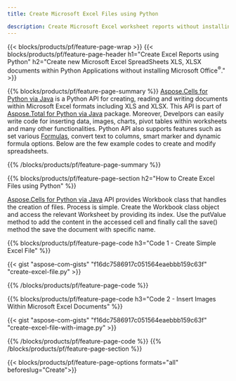 ```yaml
---
title: Create Microsoft Excel Files using Python 

description: Create Microsoft Excel worksheet reports without installing Microsoft Office 
---
```


{{< blocks/products/pf/feature-page-wrap >}}
{{< blocks/products/pf/feature-page-header h1="Create Excel Reports using Python" h2="Create new Microsoft Excel SpreadSheets XLS, XLSX documents within Python Applications without installing Microsoft Office<sup>&reg;</sup>." >}}

{{% blocks/products/pf/feature-page-summary %}}
[Aspose.Cells for Python via Java](https://products.aspose.com/cells/python-java/) is a Python API for creating, reading and writing documents within Microsoft Excel formats including XLS and XLSX. This API is part of [Aspose.Total for Python via Java](https://products.aspose.com/total/python-java/) package. Moreover, Develpors can easily write code for inserting data, images, charts, pivot tables within worksheets and many other functionalities. Python API also supports features such as set various [Formulas](https://docs.aspose.com/cells/python-java/supported-formula-functions/), convert text to columns, smart marker and dynamic formula options. Below are the few example codes to create and modify spreadsheets.

{{% /blocks/products/pf/feature-page-summary  %}}

{{% blocks/products/pf/feature-page-section  h2="How to Create Excel Files using Python" %}}

[Aspose.Cells for Python via Java](https://products.aspose.com/cells/python-java/) API provides Workbook class that handles the creation of files. Process is simple. Create the Workbook class object and access the relevant Worksheet by providing its index. Use the putValue method to add the content in the accessed cell and finally call the save() method the save the document with specific name.

{{% blocks/products/pf/feature-page-code h3="Code 1 - Create Simple Excel File" %}}

{{< gist "aspose-com-gists" "f16dc7586917c051564eaebbb159c63f" "create-excel-file.py" >}}

{{% /blocks/products/pf/feature-page-code  %}}

{{% blocks/products/pf/feature-page-code h3="Code 2 - Insert Images Within Microsoft Excel Documents" %}}

{{< gist "aspose-com-gists" "f16dc7586917c051564eaebbb159c63f" "create-excel-file-with-image.py" >}}

{{% /blocks/products/pf/feature-page-code  %}}
{{% /blocks/products/pf/feature-page-section %}}

{{< blocks/products/pf/feature-page-options formats="all" beforeslug="Create">}}


